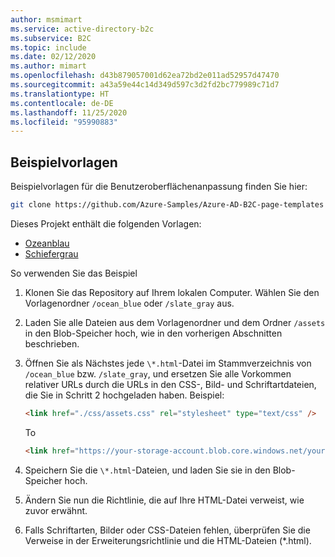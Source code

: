 ```yaml
---
author: msmimart
ms.service: active-directory-b2c
ms.subservice: B2C
ms.topic: include
ms.date: 02/12/2020
ms.author: mimart
ms.openlocfilehash: d43b879057001d62ea72bd2e011ad52957d47470
ms.sourcegitcommit: a43a59e44c14d349d597c3d2fd2bc779989c71d7
ms.translationtype: HT
ms.contentlocale: de-DE
ms.lasthandoff: 11/25/2020
ms.locfileid: "95990883"
---
```

## <a name="sample-templates"></a>Beispielvorlagen
Beispielvorlagen für die Benutzeroberflächenanpassung finden Sie hier:

```bash
git clone https://github.com/Azure-Samples/Azure-AD-B2C-page-templates
```

Dieses Projekt enthält die folgenden Vorlagen:
- [Ozeanblau](https://github.com/Azure-Samples/Azure-AD-B2C-page-templates/tree/master/ocean_blue)
- [Schiefergrau](https://github.com/Azure-Samples/Azure-AD-B2C-page-templates/tree/master/slate_gray)

So verwenden Sie das Beispiel

1. Klonen Sie das Repository auf Ihrem lokalen Computer. Wählen Sie den Vorlagenordner `/ocean_blue` oder `/slate_gray` aus.
1. Laden Sie alle Dateien aus dem Vorlagenordner und dem Ordner `/assets` in den Blob-Speicher hoch, wie in den vorherigen Abschnitten beschrieben.
1. Öffnen Sie als Nächstes jede `\*.html`-Datei im Stammverzeichnis von `/ocean_blue` bzw. `/slate_gray`, und ersetzen Sie alle Vorkommen relativer URLs durch die URLs in den CSS-, Bild- und Schriftartdateien, die Sie in Schritt 2 hochgeladen haben. Beispiel:
    ```html
    <link href="./css/assets.css" rel="stylesheet" type="text/css" />
    ```

    To
    ```html
    <link href="https://your-storage-account.blob.core.windows.net/your-container/css/assets.css" rel="stylesheet" type="text/css" />
    ```
1. Speichern Sie die `\*.html`-Dateien, und laden Sie sie in den Blob-Speicher hoch.
1. Ändern Sie nun die Richtlinie, die auf Ihre HTML-Datei verweist, wie zuvor erwähnt.
1. Falls Schriftarten, Bilder oder CSS-Dateien fehlen, überprüfen Sie die Verweise in der Erweiterungsrichtlinie und die HTML-Dateien (\*.html).
